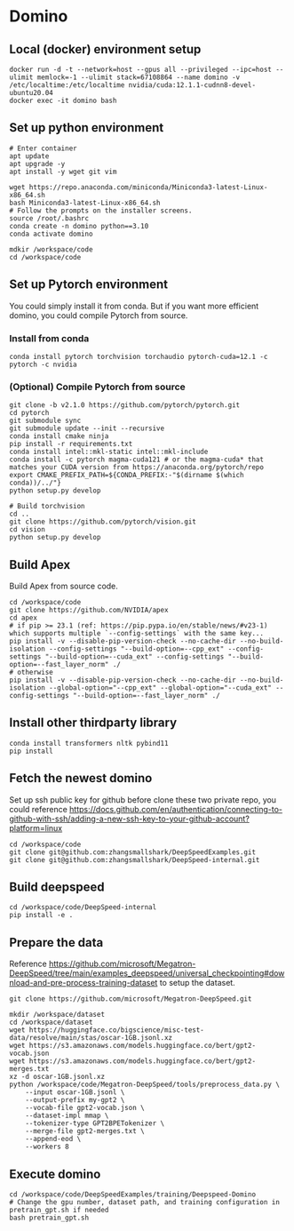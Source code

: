 # Domino

## Local (docker) environment setup

```
docker run -d -t --network=host --gpus all --privileged --ipc=host --ulimit memlock=-1 --ulimit stack=67108864 --name domino -v /etc/localtime:/etc/localtime nvidia/cuda:12.1.1-cudnn8-devel-ubuntu20.04
docker exec -it domino bash
```

## Set up python environment
```
# Enter container
apt update
apt upgrade -y
apt install -y wget git vim

wget https://repo.anaconda.com/miniconda/Miniconda3-latest-Linux-x86_64.sh
bash Miniconda3-latest-Linux-x86_64.sh
# Follow the prompts on the installer screens.
source /root/.bashrc
conda create -n domino python==3.10
conda activate domino

mdkir /workspace/code
cd /workspace/code
```

## Set up Pytorch environment

You could simply install it from conda. But if you want more efficient domino, you could compile Pytorch from source.

### Install from conda
```
conda install pytorch torchvision torchaudio pytorch-cuda=12.1 -c pytorch -c nvidia
```
 
### (Optional) Compile Pytorch from source 
```
git clone -b v2.1.0 https://github.com/pytorch/pytorch.git
cd pytorch
git submodule sync
git submodule update --init --recursive
conda install cmake ninja
pip install -r requirements.txt
conda install intel::mkl-static intel::mkl-include
conda install -c pytorch magma-cuda121 # or the magma-cuda* that matches your CUDA version from https://anaconda.org/pytorch/repo
export CMAKE_PREFIX_PATH=${CONDA_PREFIX:-"$(dirname $(which conda))/../"}
python setup.py develop

# Build torchvision
cd ..
git clone https://github.com/pytorch/vision.git
cd vision
python setup.py develop
```

## Build Apex
Build Apex from source code.
```
cd /workspace/code
git clone https://github.com/NVIDIA/apex
cd apex
# if pip >= 23.1 (ref: https://pip.pypa.io/en/stable/news/#v23-1) which supports multiple `--config-settings` with the same key...
pip install -v --disable-pip-version-check --no-cache-dir --no-build-isolation --config-settings "--build-option=--cpp_ext" --config-settings "--build-option=--cuda_ext" --config-settings "--build-option=--fast_layer_norm" ./
# otherwise
pip install -v --disable-pip-version-check --no-cache-dir --no-build-isolation --global-option="--cpp_ext" --global-option="--cuda_ext" --config-settings "--build-option=--fast_layer_norm" ./
```

## Install other thirdparty library
```
conda install transformers nltk pybind11
pip install 
```

## Fetch the newest domino
Set up ssh public key for github before clone these two private repo, you could reference https://docs.github.com/en/authentication/connecting-to-github-with-ssh/adding-a-new-ssh-key-to-your-github-account?platform=linux
```
cd /workspace/code
git clone git@github.com:zhangsmallshark/DeepSpeedExamples.git
git clone git@github.com:zhangsmallshark/DeepSpeed-internal.git
```

## Build deepspeed
```
cd /workspace/code/DeepSpeed-internal
pip install -e .
```

## Prepare the data
Reference https://github.com/microsoft/Megatron-DeepSpeed/tree/main/examples_deepspeed/universal_checkpointing#download-and-pre-process-training-dataset to setup the dataset.
```
git clone https://github.com/microsoft/Megatron-DeepSpeed.git

mkdir /workspace/dataset
cd /workspace/dataset
wget https://huggingface.co/bigscience/misc-test-data/resolve/main/stas/oscar-1GB.jsonl.xz
wget https://s3.amazonaws.com/models.huggingface.co/bert/gpt2-vocab.json
wget https://s3.amazonaws.com/models.huggingface.co/bert/gpt2-merges.txt
xz -d oscar-1GB.jsonl.xz
python /workspace/code/Megatron-DeepSpeed/tools/preprocess_data.py \
    --input oscar-1GB.jsonl \
    --output-prefix my-gpt2 \
    --vocab-file gpt2-vocab.json \
    --dataset-impl mmap \
    --tokenizer-type GPT2BPETokenizer \
    --merge-file gpt2-merges.txt \
    --append-eod \
    --workers 8
```

## Execute domino
```
cd /workspace/code/DeepSpeedExamples/training/Deepspeed-Domino
# Change the gpu number, dataset path, and training configuration in pretrain_gpt.sh if needed
bash pretrain_gpt.sh
```